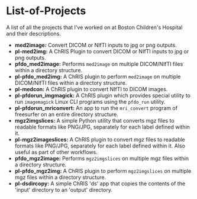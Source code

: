 # List-of-Projects
A list of all the projects that I've worked on at Boston Children's Hospital and their descriptions. 

- **med2image:** Convert DICOM or NIfTI inputs to jpg or png outputs.
- **pl-med2img:** A ChRIS Plugin to convert DICOM or NIfTI inputs to jpg or png outputs.
- **pfdo_med2image:** Performs `med2image` on multiple DICOM/NIfTI files within a directory     structure.
- **pl-pfdo_med2img:**  A ChRIS plugin to perform `med2image` on multiple DICOM/NIfTI files within a      directory structure.
- **pl-medcon:** A ChRIS plugin to convert NIfTI to DICOM images.
- **pl-pfdorun_imgmagick:** A ChRIS plugin which provides special utility to run `imagemagick` Linux CLI programs using the `pfdo_run` utility.
- **pl-pfdorun_mriconvert:** An app to run the `mri_convert` program of freesurfer on an entire directory structure.
- **mgz2imgslices:** A simple Python utility that converts mgz files to readable formats like PNG/JPG, separately for each label defined within it.
- **pl-mgz2imageslices:** A ChRIS plugin to convert mgz files to readable formats like PNG/JPG, separately for each label defined within it. Also useful as part of other workflows.
- **pfdo_mgz2image:** Performs `mgz2imgslices` on multiple mgz files within a directory structure.
- **pl-pfdo_mgz2img:**  A ChRIS plugin to perform `mgz2imgslices` on multiple mgz files within a directory structure.
- **pl-dsdircopy:** A simple ChRIS 'ds' app that copies the contents of the 'input' directory to an 'output' directory.
